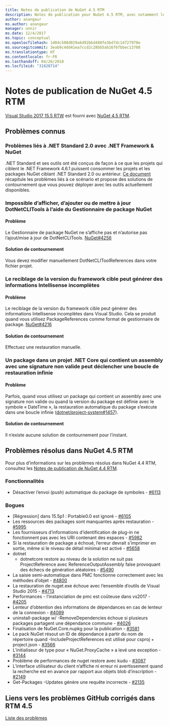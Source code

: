 ```yaml
---
title: Notes de publication de NuGet 4.5 RTM
description: Notes de publication pour NuGet 4.5 RTM, avec notamment les problèmes connus, les correctifs de bogues, les fonctionnalités ajoutées et les DCR.
author: anangaur
ms.author: anangaur
manager: unnir
ms.date: 12/4/2017
ms.topic: conceptual
ms.openlocfilehash: 1d04c508d029a6d92bbd480fe3bd7dc14727970e
ms.sourcegitcommit: 3eab9c4dd41ea7ccd2c28bb5ab16f6fbbec13708
ms.translationtype: HT
ms.contentlocale: fr-FR
ms.lasthandoff: 04/26/2018
ms.locfileid: "31820714"
---
```

# <a name="nuget-45-rtm-release-notes"></a>Notes de publication de NuGet 4.5 RTM

[Visual Studio 2017 15.5 RTW](https://www.visualstudio.com/news/releasenotes/vs2017-relnotes) est fourni avec [NuGet 4.5 RTM](https://dist.nuget.org/win-x86-commandline/v4.5.0/nuget.exe).

## <a name="known-issues"></a>Problèmes connus

### <a name="issues-with-net-standard-20-with-net-framework--nuget"></a>Problèmes liés à .NET Standard 2.0 avec .NET Framework & NuGet 

.NET Standard et ses outils ont été conçus de façon à ce que les projets qui ciblent le .NET Framework 4.6.1 puissent consommer les projets et les packages NuGet ciblant .NET Standard 2.0 ou antérieur. [Ce document](https://github.com/dotnet/standard/issues/481) récapitule les problèmes liés à ce scénario et propose des solutions de contournement que vous pouvez déployer avec les outils actuellement disponibles.

### <a name="you-are-unable-to-view-add-or-update-dotnetclitools-using-nuget-package-manager"></a>Impossible d’afficher, d’ajouter ou de mettre à jour DotNetCLITools à l’aide du Gestionnaire de package NuGet

#### <a name="issue"></a>Problème

Le Gestionnaire de package NuGet ne s’affiche pas et n’autorise pas l’ajout/mise à jour de DotNetCLITools. [NuGet#4256](https://github.com/NuGet/Home/issues/4256)

#### <a name="workaround"></a>Solution de contournement

Vous devez modifier manuellement DotNetCLIToolReferences dans votre fichier projet.

### <a name="retargeting-target-framework-version-may-lead-to-incomplete-intellisense"></a>Le reciblage de la version du framework cible peut générer des informations Intellisense incomplètes

#### <a name="issue"></a>Problème

Le reciblage de la version du framework cible peut générer des informations Intellisense incomplètes dans Visual Studio. Cela se produit quand vous utilisez PackageReferences comme format de gestionnaire de package. [NuGet#4216](https://github.com/NuGet/Home/issues/4216)

#### <a name="workaround"></a>Solution de contournement

Effectuez une restauration manuelle.

### <a name="a-package-in-a-net-core-project-that-contains-an-assembly-with-an-invalid-signature-can-trigger-an-infinite-restore-loop"></a>Un package dans un projet .NET Core qui contient un assembly avec une signature non valide peut déclencher une boucle de restauration infinie

#### <a name="issue"></a>Problème

Parfois, quand vous utilisez un package qui contient un assembly avec une signature non valide ou quand la version du package est définie avec le symbole « DateTime », la restauration automatique du package s’exécute dans une boucle infinie ([dotnet/project-system#1457](https://github.com/dotnet/project-system/issues/1457)).

#### <a name="workaround"></a>Solution de contournement

Il n’existe aucune solution de contournement pour l’instant.

## <a name="issues-fixed-in-nuget-45-rtm-timeframe"></a>Problèmes résolus dans NuGet 4.5 RTM

Pour plus d’informations sur les problèmes résolus dans NuGet 4.4 RTM, consultez les [Notes de publication de NuGet 4.4 RTM](../release-notes/nuget-4.4-RTM.md). 

### <a name="features"></a>Fonctionnalités

- Désactiver l’envoi (push) automatique du package de symboles - [#6113](https://github.com/NuGet/Home/issues/6113)

### <a name="bugs"></a>Bogues

- [Régression] dans 15.5p1 : Portable0.0 est ignoré - [#6105](https://github.com/NuGet/Home/issues/6105)
- Les ressources des packages sont manquantes après restauration - [#5995](https://github.com/NuGet/Home/issues/5995)
- Les fournisseurs d’informations d’identification de plug-in ne fonctionnent pas avec les URI contenant des espaces - [#5982](https://github.com/NuGet/Home/issues/5982)
- Si la restauration de package a échoué, l’erreur devrait s’imprimer en sortie, même si le niveau de détail minimal est activé - [#5658](https://github.com/NuGet/Home/issues/5658)
- dotnet
  - dotnetcore restore au niveau de la solution ne suit pas ProjectReference avec ReferenceOutputAssembly false provoquant des échecs de génération aléatoires - [#5490](https://github.com/NuGet/Home/issues/5490)
- La saisie semi-automatique dans PMC fonctionne correctement avec les méthodes d’objet - [#4800](https://github.com/NuGet/Home/issues/4800)
- La restauration de nuget.exe échoue avec l’ensemble d’outils de Visual Studio 2015 - [#4713](https://github.com/NuGet/Home/issues/4713)
- Performances - l’instanciation de pmc est coûteuse dans vs2017 - [#4205](https://github.com/NuGet/Home/issues/4205)
- Lenteur d’obtention des informations de dépendances en cas de lenteur de la connexion - [#4089](https://github.com/NuGet/Home/issues/4089)
- uninstall-package w/ -RemoveDependencies échoue si plusieurs packages partagent une dépendance commune - [#4026](https://github.com/NuGet/Home/issues/4026)
- Finalisation de NuGet.Core.nupkg pour la publication - [#3581](https://github.com/NuGet/Home/issues/3581)
- Le pack NuGet résout un ID de dépendance à partir du nom de répertoire quand -IncludeProjectReferences est utilisé pour csproj + project.json - [#3566](https://github.com/NuGet/Home/issues/3566)
- L’initialiseur de type pour « NuGet.ProxyCache » a levé une exception - [#3144](https://github.com/NuGet/Home/issues/3144)
- Problème de performances de nuget restore avec kudu - [#3087](https://github.com/NuGet/Home/issues/3087)
- L’interface utilisateur du client n’affiche ni erreur ni avertissement quand la recherche est en avance par rapport aux objets blob d’inscription - [#2149](https://github.com/NuGet/Home/issues/2149)
- Get-Packages -Updates génère une requête incorrecte - [#2135](https://github.com/NuGet/Home/issues/2135)

## <a name="links-to-github-issues-fixed-in-45-rtm"></a>Liens vers les problèmes GitHub corrigés dans RTM 4.5

[Liste des problèmes](https://github.com/NuGet/Home/issues?q=is%3Aissue+milestone%3A4.5+is%3Aclosed)
